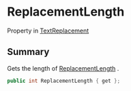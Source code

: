 # ReplacementLength

Property in [TextReplacement](./)

## Summary

Gets the length of [ReplacementLength](yarn.compiler.upgrader.textreplacement.replacementlength.md) .

```csharp
public int ReplacementLength { get };
```
